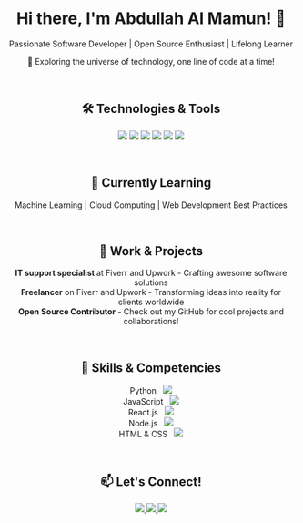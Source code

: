 <div align="center">
  <h1>Hi there, I'm Abdullah Al Mamun! 👋</h1>
  <p>Passionate Software Developer | Open Source Enthusiast | Lifelong Learner</p>
  <p>🚀 Exploring the universe of technology, one line of code at a time!</p>
</div>

<br>

<div align="center">
  <h2>🛠️ Technologies & Tools</h2>
  <p>
    <img src="https://img.shields.io/badge/Python-3670A0?style=for-the-badge&logo=python&logoColor=white">
    <img src="https://img.shields.io/badge/JavaScript-F7DF1E?style=for-the-badge&logo=javascript&logoColor=black">
    <img src="https://img.shields.io/badge/React-61DAFB?style=for-the-badge&logo=react&logoColor=white">
    <img src="https://img.shields.io/badge/Node.js-339933?style=for-the-badge&logo=node.js&logoColor=white">
    <img src="https://img.shields.io/badge/HTML5-E34F26?style=for-the-badge&logo=html5&logoColor=white">
    <img src="https://img.shields.io/badge/CSS3-1572B6?style=for-the-badge&logo=css3&logoColor=white">
  </p>
</div>

<br>

<div align="center">
  <h2>🌱 Currently Learning</h2>
  <p>Machine Learning | Cloud Computing | Web Development Best Practices</p>
</div>

<br>

<div align="center">
  <h2>💼 Work & Projects</h2>
  <p>
    <b>IT support specialist </b> at Fiverr and Upwork - Crafting awesome software solutions<br>
    <b>Freelancer</b> on Fiverr and Upwork - Transforming ideas into reality for clients worldwide<br>
    <b>Open Source Contributor</b> - Check out my GitHub for cool projects and collaborations!
  </p>
</div>

<br>

<div align="center">
  <h2>🚀 Skills & Competencies</h2>
  <p>
    Python &nbsp; <img src="https://progress-bar.dev/90/?title=Expert">
    <br>
    JavaScript &nbsp; <img src="https://progress-bar.dev/85/?title=Advanced">
    <br>
    React.js &nbsp; <img src="https://progress-bar.dev/80/?title=Intermediate">
    <br>
    Node.js &nbsp; <img src="https://progress-bar.dev/75/?title=Intermediate">
    <br>
    HTML & CSS &nbsp; <img src="https://progress-bar.dev/85/?title=Advanced">
    <br>
  </p>
</div>

<br>

<div align="center">
  <h2>📫 Let's Connect!</h2>
  <p>
    <a href="https://www.linkedin.com/in/mamun595/">
      <img src="https://img.shields.io/badge/LinkedIn-0077B5?style=for-the-badge&logo=linkedin&logoColor=white">
    </a>
    <a href="https://github.com/memamun">
      <img src="https://img.shields.io/badge/GitHub-181717?style=for-the-badge&logo=github&logoColor=white">
    </a>
    <a href="mailto:a.a.mamun595/.com">
      <img src="https://img.shields.io/badge/Email-D14836?style=for-the-badge&logo=gmail&logoColor=white">
    </a>
  </p>
</div>
